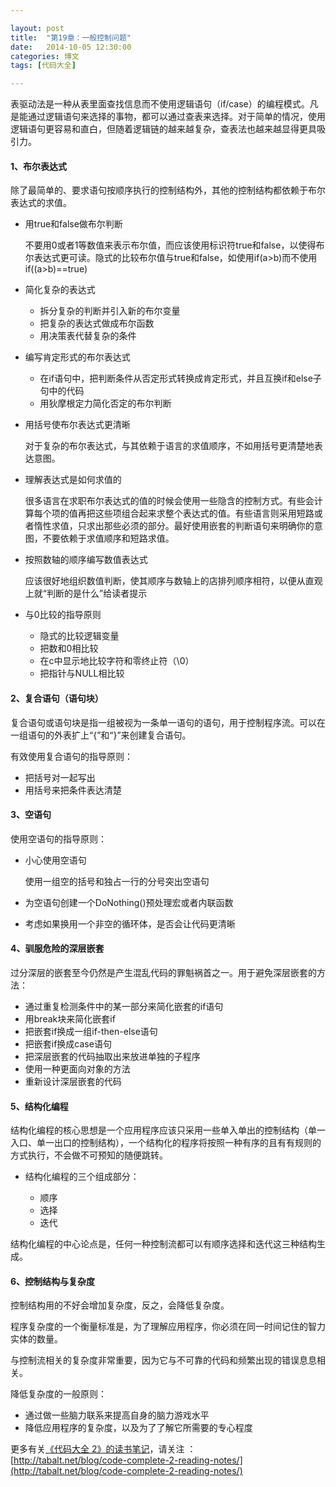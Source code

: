 ```yaml
---

layout: post
title:  "第19章：一般控制问题"
date:   2014-10-05 12:30:00
categories: 博文
tags: [代码大全]

---
```


表驱动法是一种从表里面查找信息而不使用逻辑语句（if/case）的编程模式。凡是能通过逻辑语句来选择的事物，都可以通过查表来选择。对于简单的情况，使用逻辑语句更容易和直白，但随着逻辑链的越来越复杂，查表法也越来越显得更具吸引力。



#### 1、布尔表达式

除了最简单的、要求语句按顺序执行的控制结构外，其他的控制结构都依赖于布尔表达式的求值。

* 用true和false做布尔判断

	不要用0或者1等数值来表示布尔值，而应该使用标识符true和false，以使得布尔表达式更可读。隐式的比较布尔值与true和false，如使用if(a>b)而不使用if((a>b)==true)
	
* 简化复杂的表达式

	* 拆分复杂的判断并引入新的布尔变量
	* 把复杂的表达式做成布尔函数
	* 用决策表代替复杂的条件

* 编写肯定形式的布尔表达式 

	* 在if语句中，把判断条件从否定形式转换成肯定形式，并且互换if和else子句中的代码
	* 用狄摩根定力简化否定的布尔判断
	
* 用括号使布尔表达式更清晰
	
	对于复杂的布尔表达式，与其依赖于语言的求值顺序，不如用括号更清楚地表达意图。
	
* 理解表达式是如何求值的

	很多语言在求职布尔表达式的值的时候会使用一些隐含的控制方式。有些会计算每个项的值再把这些项组合起来求整个表达式的值。有些语言则采用短路或者惰性求值，只求出那些必须的部分。最好使用嵌套的判断语句来明确你的意图，不要依赖于求值顺序和短路求值。

* 按照数轴的顺序编写数值表达式

	应该很好地组织数值判断，使其顺序与数轴上的店排列顺序相符，以便从直观上就“判断的是什么”给读者提示
	
* 与0比较的指导原则

	* 隐式的比较逻辑变量
	* 把数和0相比较
	* 在c中显示地比较字符和零终止符（\0）
	* 把指针与NULL相比较
	

#### 2、复合语句（语句块）

复合语句或语句块是指一组被视为一条单一语句的语句，用于控制程序流。可以在一组语句的外表扩上“{”和“}”来创建复合语句。

有效使用复合语句的指导原则：

* 把括号对一起写出
* 用括号来把条件表达清楚


#### 3、空语句

使用空语句的指导原则：

* 小心使用空语句

	使用一组空的括号和独占一行的分号突出空语句
	
* 为空语句创建一个DoNothing()预处理宏或者内联函数

* 考虑如果换用一个非空的循环体，是否会让代码更清晰


#### 4、驯服危险的深层嵌套

过分深层的嵌套至今仍然是产生混乱代码的罪魁祸首之一。用于避免深层嵌套的方法：

* 通过重复检测条件中的某一部分来简化嵌套的if语句
* 用break块来简化嵌套if
* 把嵌套if换成一组if-then-else语句
* 把嵌套if换成case语句
* 把深层嵌套的代码抽取出来放进单独的子程序
* 使用一种更面向对象的方法
* 重新设计深层嵌套的代码


#### 5、结构化编程

结构化编程的核心思想是一个应用程序应该只采用一些单入单出的控制结构（单一入口、单一出口的控制结构），一个结构化的程序将按照一种有序的且有有规则的方式执行，不会做不可预知的随便跳转。


* 结构化编程的三个组成部分：

	* 顺序
	* 选择
	* 迭代
	
结构化编程的中心论点是，任何一种控制流都可以有顺序选择和迭代这三种结构生成。


#### 6、控制结构与复杂度

控制结构用的不好会增加复杂度，反之，会降低复杂度。

程序复杂度的一个衡量标准是，为了理解应用程序，你必须在同一时间记住的智力实体的数量。

与控制流相关的复杂度非常重要，因为它与不可靠的代码和频繁出现的错误息息相关。

降低复杂度的一般原则：

* 通过做一些脑力联系来提高自身的脑力游戏水平
* 降低应用程序的复杂度，以及为了了解它所需要的专心程度



更多有关[《代码大全 2》的读书笔记](http://tabalt.net/blog/code-complete-2-reading-notes/)，请关注 ：  
[http://tabalt.net/blog/code-complete-2-reading-notes/](http://tabalt.net/blog/code-complete-2-reading-notes/)





